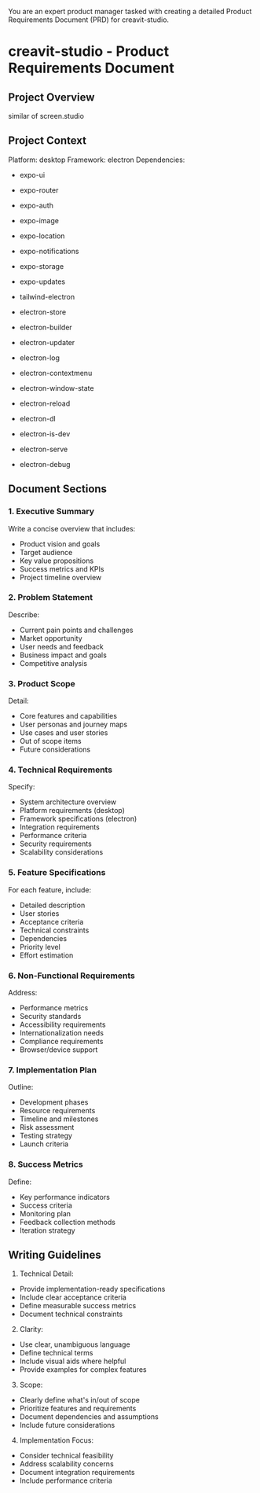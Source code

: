 You are an expert product manager tasked with creating a detailed Product Requirements Document (PRD) for creavit-studio.

# creavit-studio - Product Requirements Document

## Project Overview

similar of screen.studio

## Project Context

Platform: desktop
Framework: electron
Dependencies:

- expo-ui

- expo-router

- expo-auth

- expo-image

- expo-location

- expo-notifications

- expo-storage

- expo-updates

- tailwind-electron

- electron-store

- electron-builder

- electron-updater

- electron-log

- electron-contextmenu

- electron-window-state

- electron-reload

- electron-dl

- electron-is-dev

- electron-serve

- electron-debug

## Document Sections

### 1. Executive Summary

Write a concise overview that includes:

- Product vision and goals
- Target audience
- Key value propositions
- Success metrics and KPIs
- Project timeline overview

### 2. Problem Statement

Describe:

- Current pain points and challenges
- Market opportunity
- User needs and feedback
- Business impact and goals
- Competitive analysis

### 3. Product Scope

Detail:

- Core features and capabilities
- User personas and journey maps
- Use cases and user stories
- Out of scope items
- Future considerations

### 4. Technical Requirements

Specify:

- System architecture overview
- Platform requirements (desktop)
- Framework specifications (electron)
- Integration requirements
- Performance criteria
- Security requirements
- Scalability considerations

### 5. Feature Specifications

For each feature, include:

- Detailed description
- User stories
- Acceptance criteria
- Technical constraints
- Dependencies
- Priority level
- Effort estimation

### 6. Non-Functional Requirements

Address:

- Performance metrics
- Security standards
- Accessibility requirements
- Internationalization needs
- Compliance requirements
- Browser/device support

### 7. Implementation Plan

Outline:

- Development phases
- Resource requirements
- Timeline and milestones
- Risk assessment
- Testing strategy
- Launch criteria

### 8. Success Metrics

Define:

- Key performance indicators
- Success criteria
- Monitoring plan
- Feedback collection methods
- Iteration strategy

## Writing Guidelines

1. Technical Detail:

- Provide implementation-ready specifications
- Include clear acceptance criteria
- Define measurable success metrics
- Document technical constraints

2. Clarity:

- Use clear, unambiguous language
- Define technical terms
- Include visual aids where helpful
- Provide examples for complex features

3. Scope:

- Clearly define what's in/out of scope
- Prioritize features and requirements
- Document dependencies and assumptions
- Include future considerations

4. Implementation Focus:

- Consider technical feasibility
- Address scalability concerns
- Document integration requirements
- Include performance criteria
